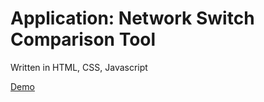 Application: Network Switch Comparison Tool
=========

Written in HTML, CSS, Javascript

[Demo](https://www.telquestintl.com)

